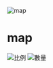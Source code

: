 ![map](https://user-images.githubusercontent.com/100425158/174192440-9b5d200a-f838-4650-b6dc-7d1d608e1ad4.jpg)
# map
![比例](https://user-images.githubusercontent.com/100425158/174192374-21781568-691b-4114-bd54-4cc623aede32.jpg)
![數量](https://user-images.githubusercontent.com/100425158/174192376-b770032b-5ef3-4343-a26e-ae080326fe8e.jpg)
